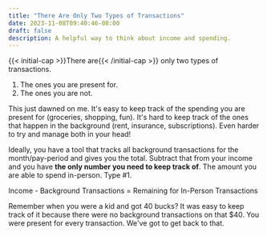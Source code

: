 ```yaml
---
title: "There Are Only Two Types of Transactions"
date: 2023-11-08T09:40:46-08:00
draft: false
description: A helpful way to think about income and spending.
---
```


{{< initial-cap >}}There are{{< /initial-cap >}} only two types of transactions.

1. The ones you are present for.
2. The ones you are not.

This just dawned on me. It's easy to keep track of the spending you are present for (groceries, shopping, fun). It's hard to keep track of the ones that happen in the background (rent, insurance, subscriptions). Even harder to try and manage both in your head!

Ideally, you have a tool that tracks all background transactions for the month/pay-period and gives you the total. Subtract that from your income and you have **the only number you need to keep track of**. The amount you are able to spend in-person. Type #1.

Income - Background Transactions = Remaining for In-Person Transactions

Remember when you were a kid and got 40 bucks? It was easy to keep track of it because there were no background transactions on that $40. You were present for every transaction. We've got to get back to that.
